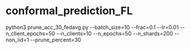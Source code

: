 # conformal_prediction_FL

python3 prune_acc_30_fedavg.py --batch_size=10 --frac=0.1 --lr=0.01 --n_client_epochs=50 --n_clients=10 --n_epochs=50 --n_shards=200 --non_iid=1 --prune_percent=30
